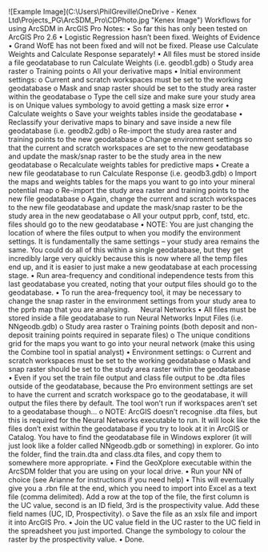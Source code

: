 ![Example Image](C:\Users\PhilGreville\OneDrive - Kenex Ltd\Projects_PG\ArcSDM_Pro\CDPhoto.jpg "Kenex Image") 
Workflows for using ArcSDM in ArcGIS Pro 
Notes: 
•	So far this has only been tested on ArcGIS Pro 2.6
•	Logistic Regression hasn’t been fixed.
Weights of Evidence
•	Grand WofE has not been fixed and will not be fixed. Please use Calculate Weights and Calculate Response separately!
•	All files must be stored inside a file geodatabase to run Calculate Weights (i.e. geodb1.gdb)
o	Study area raster
o	Training points
o	All your derivative maps 
•	Initial environment settings:
o	Current and scratch workspaces must be set to the working geodatabase
o	Mask and snap raster should be set to the study area raster within the geodatabase
o	Type the cell size and make sure your study area is on Unique values symbology to avoid getting a mask size error
•	Calculate weights
o	Save your weights tables inside the geodatabase
•	Reclassify your derivative maps to binary and save inside a new file geodatabase (i.e. geodb2.gdb)
o	Re-import the study area raster and training points to the new geodatabase
o	Change environment settings so that the current and scratch workspaces are set to the new geodatabase and update the mask/snap raster to be the study area in the new geodatabase
o	Recalculate weights tables for predictive maps
•	Create a new file geodatabase to run Calculate Response (i.e. geodb3.gdb)
o	Import the maps and weights tables for the maps you want to go into your mineral potential map
o	Re-import the study area raster and training points to the new file geodatabase
o	Again, change the current and scratch workspaces to the new file geodatabase and update the mask/snap raster to be the study area in the new geodatabase
o	All your output pprb, conf, tstd, etc. files should go to the new geodatabase
•	NOTE: You are just changing the location of where the files output to when you modify the environment settings. It is fundamentally the same settings – your study area remains the same. You could do all of this within a single geodatabase, but they get incredibly large very quickly because this is now where all the temp files end up, and it is easier to just make a new geodatabase at each processing stage.
•	Run area-frequency and conditional independence tests from this last geodatabase you created, noting that your output files should go to the geodatabase.
•	To run the area-frequency tool, it may be necessary to change the snap raster in the environment settings from your study area to the pprb map that you are analysing. 
 
Neural Networks
•	All files must be stored inside a file geodatabase to run Neural Networks Input Files (i.e. NNgeodb.gdb)
o	Study area raster
o	Training points (both deposit and non-deposit training points required in separate files)
o	The unique conditions grid for the maps you want to go into your neural network (make this using the Combine tool in spatial analyst)
•	Environment settings:
o	Current and scratch workspaces must be set to the working geodatabase
o	Mask and snap raster should be set to the study area raster within the geodatabase  
•	Even if you set the train file output and class file output to be .dta files outside of the geodatabase, because the Pro environment settings are set to have the current and scratch workspace go to the geodatabase, it will output the files there by default. The tool won’t run if workspaces aren’t set to a geodatabase though…
o	NOTE: ArcGIS doesn’t recognise .dta files, but this is required for the Neural Networks executable to run. It will look like the files don’t exist within the geodatabase if you try to look at it in ArcGIS or Catalog. You have to find the geodatabase file in Windows explorer (it will just look like a folder called NNgeodb.gdb or something) in explorer. Go into the folder, find the train.dta and class.dta files, and copy them to somewhere more appropriate.
•	Find the GeoXplore executable within the ArcSDM folder that you are using on your local drive.
•	Run your NN of choice (see Arianne for instructions if you need help)
•	This will eventually give you a .rbn file at the end, which you need to import into Excel as a text file (comma delimited). Add a row at the top of the file, the first column is the UC value, second is an ID field, 3rd is the prospectivity value. Add these field names (UC, ID, Prospectivity).
o	Save the file as an xslx file and import it into ArcGIS Pro.
•	Join the UC value field in the UC raster to the UC field in the spreadsheet you just imported. Change the symbology to colour the raster by the prospectivity value.
•	Done.

